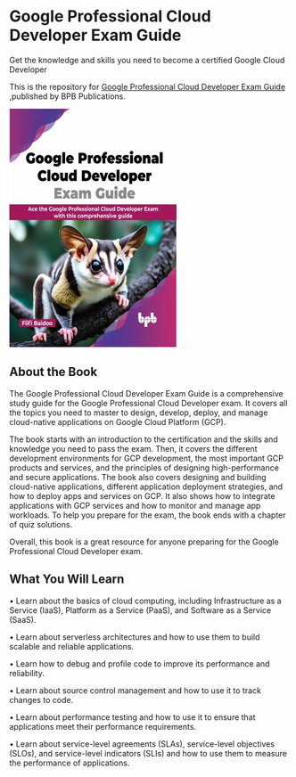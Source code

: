 # Google Professional Cloud Developer Exam Guide

Get the knowledge and skills you need to become a certified Google Cloud Developer

This is the repository for [Google Professional Cloud Developer Exam Guide
](https://bpbonline.com/products/google-professional-cloud-developer-exam-guide?variant=42967314071752),published by BPB Publications.

<img src="9789355515957.jpg">

## About the Book
The Google Professional Cloud Developer Exam Guide is a comprehensive study guide for the Google Professional Cloud Developer exam. It covers all the topics you need to master to design, develop, deploy, and manage cloud-native applications on Google Cloud Platform (GCP).

The book starts with an introduction to the certification and the skills and knowledge you need to pass the exam. Then, it covers the different development environments for GCP development, the most important GCP products and services, and the principles of designing high-performance and secure applications. The book also covers designing and building cloud-native applications, different application deployment strategies, and how to deploy apps and services on GCP. It also shows how to integrate applications with GCP services and how to monitor and manage app workloads. To help you prepare for the exam, the book ends with a chapter of quiz solutions.

Overall, this book is a great resource for anyone preparing for the Google Professional Cloud Developer exam.

## What You Will Learn
• Learn about the basics of cloud computing, including Infrastructure as a Service (IaaS), Platform as a Service (PaaS), and Software as a Service (SaaS).

•  Learn about serverless architectures and how to use them to build scalable and reliable applications.

•  Learn how to debug and profile code to improve its performance and reliability.

•  Learn about source control management and how to use it to track changes to code.

•  Learn about performance testing and how to use it to ensure that applications meet their performance requirements.

•  Learn about service-level agreements (SLAs), service-level objectives (SLOs), and service-level indicators (SLIs) and how to use them to measure the performance of applications.
